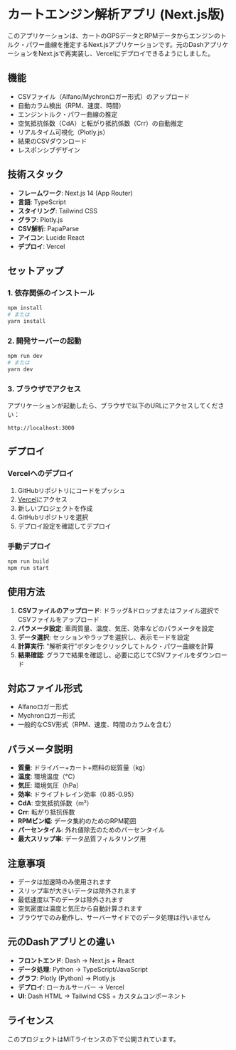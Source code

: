 # カートエンジン解析アプリ (Next.js版)

このアプリケーションは、カートのGPSデータとRPMデータからエンジンのトルク・パワー曲線を推定するNext.jsアプリケーションです。元のDashアプリケーションをNext.jsで再実装し、Vercelにデプロイできるようにしました。

## 機能

- CSVファイル（Alfano/Mychronロガー形式）のアップロード
- 自動カラム検出（RPM、速度、時間）
- エンジントルク・パワー曲線の推定
- 空気抵抗係数（CdA）と転がり抵抗係数（Crr）の自動推定
- リアルタイム可視化（Plotly.js）
- 結果のCSVダウンロード
- レスポンシブデザイン

## 技術スタック

- **フレームワーク**: Next.js 14 (App Router)
- **言語**: TypeScript
- **スタイリング**: Tailwind CSS
- **グラフ**: Plotly.js
- **CSV解析**: PapaParse
- **アイコン**: Lucide React
- **デプロイ**: Vercel

## セットアップ

### 1. 依存関係のインストール

```bash
npm install
# または
yarn install
```

### 2. 開発サーバーの起動

```bash
npm run dev
# または
yarn dev
```

### 3. ブラウザでアクセス

アプリケーションが起動したら、ブラウザで以下のURLにアクセスしてください：

```
http://localhost:3000
```

## デプロイ

### Vercelへのデプロイ

1. GitHubリポジトリにコードをプッシュ
2. [Vercel](https://vercel.com)にアクセス
3. 新しいプロジェクトを作成
4. GitHubリポジトリを選択
5. デプロイ設定を確認してデプロイ

### 手動デプロイ

```bash
npm run build
npm run start
```

## 使用方法

1. **CSVファイルのアップロード**: ドラッグ&ドロップまたはファイル選択でCSVファイルをアップロード
2. **パラメータ設定**: 車両質量、温度、気圧、効率などのパラメータを設定
3. **データ選択**: セッションやラップを選択し、表示モードを設定
4. **計算実行**: "解析実行"ボタンをクリックしてトルク・パワー曲線を計算
5. **結果確認**: グラフで結果を確認し、必要に応じてCSVファイルをダウンロード

## 対応ファイル形式

- Alfanoロガー形式
- Mychronロガー形式
- 一般的なCSV形式（RPM、速度、時間のカラムを含む）

## パラメータ説明

- **質量**: ドライバー+カート+燃料の総質量（kg）
- **温度**: 環境温度（°C）
- **気圧**: 環境気圧（hPa）
- **効率**: ドライブトレイン効率（0.85-0.95）
- **CdA**: 空気抵抗係数（m²）
- **Crr**: 転がり抵抗係数
- **RPMビン幅**: データ集約のためのRPM範囲
- **パーセンタイル**: 外れ値除去のためのパーセンタイル
- **最大スリップ率**: データ品質フィルタリング用

## 注意事項

- データは加速時のみ使用されます
- スリップ率が大きいデータは除外されます
- 最低速度以下のデータは除外されます
- 空気密度は温度と気圧から自動計算されます
- ブラウザでのみ動作し、サーバーサイドでのデータ処理は行いません

## 元のDashアプリとの違い

- **フロントエンド**: Dash → Next.js + React
- **データ処理**: Python → TypeScript/JavaScript
- **グラフ**: Plotly (Python) → Plotly.js
- **デプロイ**: ローカルサーバー → Vercel
- **UI**: Dash HTML → Tailwind CSS + カスタムコンポーネント

## ライセンス

このプロジェクトはMITライセンスの下で公開されています。
